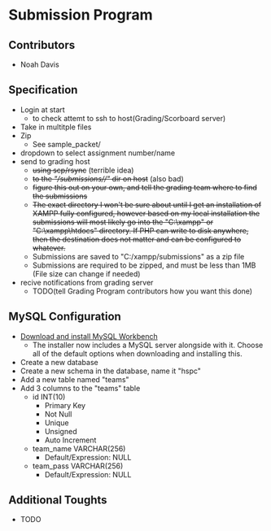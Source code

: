 # Submission Program

## Contributors
- Noah Davis

## Specification
- Login at start
  - to check attemt to ssh to host(Grading/Scorboard server)
- Take in multitple files
- Zip
  - See sample_packet/
- dropdown to select assignment number/name
- send to grading host
  - ~~using scp/rsync~~ (terrible idea)
  - ~~to the *"/submissions/<team id>/"* dir on host~~ (also bad)
  - ~~figure this out on your own, and tell the grading team where to find the submissions~~
  - ~~The exact directory I won't be sure about until I get an installation of XAMPP fully configured, however based on my local installation the submissions will most likely go into the "C:\xampp\" or "C:\xampp\htdocs" directory. If PHP can write to disk anywhere, then the destination does not matter and can be configured to whatever.~~
  - Submissions are saved to "C:/xampp/submissions" as a zip file
  - Submissions are required to be zipped, and must be less than 1MB (File size can change if needed)
- recive notifications from grading server
  - TODO(tell Grading Program contributors how you want this done)

## MySQL Configuration
  - [Download and install MySQL Workbench](http://dev.mysql.com/downloads/file/?id=459897)
    - The installer now includes a MySQL server alongside with it. Choose all of the default options when downloading and installing this.
  - Create a new database
  - Create a new schema in the database, name it "hspc"
  - Add a new table named "teams"
  - Add 3 columns to the "teams" table
	- id INT(10)
	  - Primary Key
	  - Not Null
	  - Unique
	  - Unsigned
	  - Auto Increment
	- team_name VARCHAR(256)
	  - Default/Expression: NULL
	- team_pass VARCHAR(256)
	  - Default/Expression: NULL
  
## Additional Toughts
- TODO

